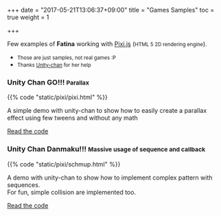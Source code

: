 +++
date = "2017-05-21T13:06:37+09:00"
title = "Games Samples"
toc = true
weight = 1

+++
<script src="https://cdnjs.cloudflare.com/ajax/libs/pixi.js/4.5.2/pixi.min.js"></script>

Few examples of **Fatina** working with [Pixi.js](http://www.pixijs.com/) (<small>HTML 5 2D rendering engine</small>).
<ul>
<li><small>Those are just samples, not real games :P</small></li>
<li><small>Thanks <a href="http://unity-chan.com/" target="_blank">Unity-chan</a> for her help</small></li>
</ul>



<h3>Unity Chan GO!!! <small>Parallax</small></h3>

{{% code "static/pixi/pixi.html" %}}

A simple demo with unity-chan to show how to easily create a parallax effect using few tweens and without any math

<a class="btn btn-primary" href="https://github.com/kefniark/Fatina/blob/gh-pages/src/static/pixi/pixi.html" target="_blank">Read the code</a>

<h3>Unity Chan Danmaku!!! <small>Massive usage of sequence and callback</small></h3>

{{% code "static/pixi/schmup.html" %}}

A demo with unity-chan to show how to implement complex pattern with sequences.<br>
For fun, simple collision are implemented too.

<a class="btn btn-primary" href="https://github.com/kefniark/Fatina/blob/gh-pages/src/static/pixi/schmup.html" target="_blank">Read the code</a>
